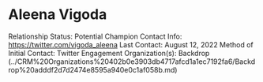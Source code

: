 # Aleena Vigoda

Relationship Status: Potential Champion
Contact Info: https://twitter.com/vigoda_aleena
Last Contact: August 12, 2022
Method of Initial Contact: Twitter Engagement
Organization(s): Backdrop (../CRM%20Organizations%20402b0e3903db4717afcd1a1ec7192fa6/Backdrop%20adddf2d7d2474e8595a940e0c1af058b.md)